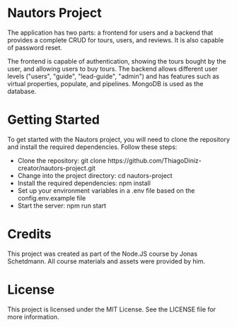 # Nautors Project
The application has two parts: a frontend for users and a backend that provides a complete CRUD for tours, users, and reviews. It is also capable of password reset.

The frontend is capable of authentication, showing the tours bought by the user, and allowing users to buy tours. The backend allows different user levels ("users", "guide", "lead-guide", "admin") and has features such as virtual properties, populate, and pipelines. MongoDB is used as the database.

# Getting Started
To get started with the Nautors project, you will need to clone the repository and install the required dependencies. Follow these steps:

<ul>
<li>Clone the repository: git clone https://github.com/ThiagoDiniz-creator/nautors-project.git</li>
<li>Change into the project directory: cd nautors-project</li>
<li>Install the required dependencies: npm install</li>
<li>Set up your environment variables in a .env file based on the config.env.example file</li>
<li>Start the server: npm run start</li>
</ul>

# Credits
This project was created as part of the Node.JS course by Jonas Schetdmann. All course materials and assets were provided by him.

# License
This project is licensed under the MIT License. See the LICENSE file for more information.
